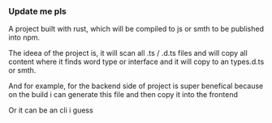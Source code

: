 ### Update me pls

A project built with rust, which will be compiled to js or smth to be published into npm. 

The ideea of the project is, it will scan all .ts / .d.ts files and will copy all content where it finds word type or interface and it will copy to an types.d.ts or smth. 

And for example, for the backend side of project is super benefical because on the build i can generate this file and then copy it into the frontend

Or it can be an cli i guess
